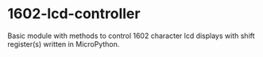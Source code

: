 # 1602-lcd-controller
Basic module with methods to control 1602 character lcd displays with shift register(s) written in MicroPython.
